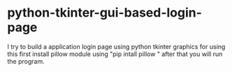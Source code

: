 # python-tkinter-gui-based-login-page
I try to build a application login page using python tkinter graphics 
for using this first install pillow module using "pip intall pillow "
after that you will run the program.
